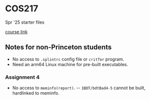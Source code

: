 # COS217
Spr '25 starter files

[course link](https://www.cs.princeton.edu/courses/archive/spring25/cos217)

## Notes for non-Princeton students

- No access to `.splintrc` config file or `critTer` program.
- Need an arm64 Linux machine for pre-built executables.

### Assignment 4

- No access to `meminfo(report)`.
-- `1BDT/bdtBad4-5` cannot be built, hardlinked to meminfo.
